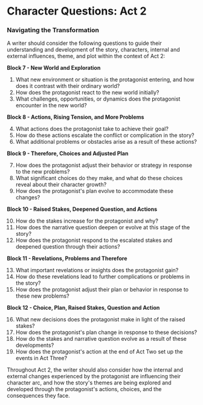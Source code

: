 # Character Questions: Act 2

### Navigating the Transformation 

A writer should consider the following questions to guide their understanding and development of the story, characters, internal and external influences, theme, and plot within the context of Act 2:

**Block 7 - New World and Exploration**

1. What new environment or situation is the protagonist entering, and how does it contrast with their ordinary world?
2. How does the protagonist react to the new world initially? 
3. What challenges, opportunities, or dynamics does the protagonist encounter in the new world?

**Block 8 - Actions, Rising Tension, and More Problems**

4. What actions does the protagonist take to achieve their goal?
5. How do these actions escalate the conflict or complication in the story?
6. What additional problems or obstacles arise as a result of these actions?

**Block 9 - Therefore, Choices and Adjusted Plan**

7. How does the protagonist adjust their behavior or strategy in response to the new problems?
8. What significant choices do they make, and what do these choices reveal about their character growth?
9. How does the protagonist's plan evolve to accommodate these changes?

**Block 10 - Raised Stakes, Deepened Question, and Actions**

10. How do the stakes increase for the protagonist and why?
11. How does the narrative question deepen or evolve at this stage of the story?
12. How does the protagonist respond to the escalated stakes and deepened question through their actions?

**Block 11 - Revelations, Problems and Therefore**

13. What important revelations or insights does the protagonist gain?
14. How do these revelations lead to further complications or problems in the story?
15. How does the protagonist adjust their plan or behavior in response to these new problems?

**Block 12 - Choice, Plan, Raised Stakes, Question and Action**

16. What new decisions does the protagonist make in light of the raised stakes?
17. How does the protagonist's plan change in response to these decisions?
18. How do the stakes and narrative question evolve as a result of these developments?
19. How does the protagonist's action at the end of Act Two set up the events in Act Three?

Throughout Act 2, the writer should also consider how the internal and external changes experienced by the protagonist are influencing their character arc, and how the story's themes are being explored and developed through the protagonist's actions, choices, and the consequences they face.
